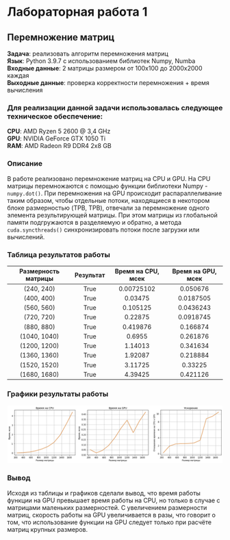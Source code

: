 # Лабораторная работа 1
## Перемножение матриц
**Задача**: реализовать алгоритм перемножения матриц<br/>
**Язык**: Python 3.9.7 с использованием библиотек Numpy, Numba<br/>
**Входные данные**: 2 матрицы размером от 100х100 до 2000х2000 каждая<br/>
**Выходные данные**: проверка корректности перемножения + время вычисления<br/>
### Для реализации данной задачи использовалась следующее техническое обеспечение:<br>
**CPU**: AMD Ryzen 5 2600 @ 3,4 GHz<br/>
**GPU**: NVIDIA GeForce GTX 1050 Ti<br/>
**RAM**: AMD Radeon R9 DDR4 2x8 GB<br/>
### Описание<br>
В работе реализовано перемножение матриц на CPU и GPU. На CPU матрицы перемножаются с помощью функции библиотеки Numpy - ```numpy.dot()```. При перемножения на GPU происходит распараллеливание таким образом, чтобы отдельные потоки, находящиеся в некотором блоке размерностью (TPB, TPB), отвечали за перемножение одного элемента результирующей матрицы. При этом матрицы из глобальной памяти подгружаются в разделяемую и обратно, а метода ```cuda.syncthreads()``` синхронизировать потоки после загрузки или вычислений. 
### Таблица результатов работы<br>
 Размерность матрицы | Результат |  Время на CPU, мсек | Время на GPU, мсек
:----:|:----:|:----:|:----:
| (240, 240)       | True        |           0.00725102 |            0.050676  |
| (400, 400)       | True        |           0.03475    |            0.0187505 |
| (560, 560)       | True        |           0.105125   |            0.0436243 |
| (720, 720)       | True        |           0.22875    |            0.0918745 |
| (880, 880)       | True        |           0.419876   |            0.166874  |
| (1040, 1040)     | True        |           0.6955     |            0.261876  |
| (1200, 1200)     | True        |           1.14013    |            0.341634  |
| (1360, 1360)     | True        |           1.92087    |            0.218884  |
| (1520, 1520)     | True        |           3.11725    |            0.33225   |
| (1680, 1680)     | True        |           4.39425    |            0.421126  |

### Графики результаты работы <br/>

![Графики_результатов](https://github.com/DmitryBO/HPC/blob/main/images/matmul.png)

### Вывод <br/>
Исходя из таблицы и графиков сделали вывод, что время работы функции на GPU превышает время работы на CPU, но только в случае с матрицами маленьких размерностей. С увеличением размерности матриц, скорость работы на GPU увеличивается в разы, что говорит о том, что использование функции на GPU следует только при расчёте матриц крупных размеров.

